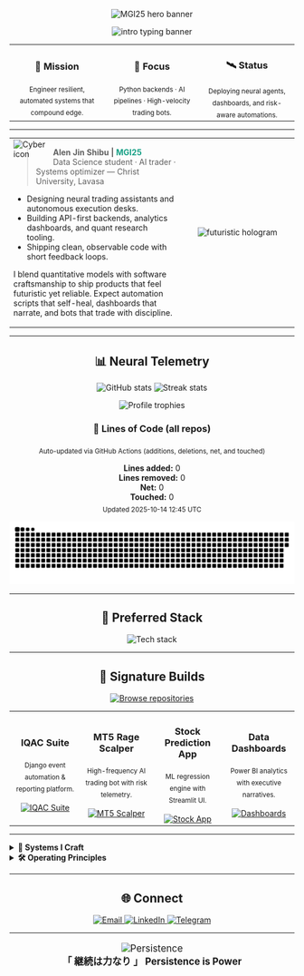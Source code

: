<!-- README.md for github.com/mgi25 -->

<!-- ═══════════════════════════════════════ HERO ═══════════════════════════════════════ -->
<p align="center">
  <img src="https://capsule-render.vercel.app/api?type=rect&color=0:020024,100:16A085&height=170&section=header&text=MGI25%20%C2%B7%20Cybernetic%20Architect&fontSize=48&fontAlignY=60&fontColor=E5FF70&desc=Automation%20%7C%20AI%20Trading%20%7C%20Neural%20Backends&descAlignY=80&animation=fadeIn" alt="MGI25 hero banner" />
</p>

<div align="center">
  <img src="https://readme-typing-svg.demolab.com?font=IBM+Plex+Mono&pause=1200&color=16A085&center=true&vCenter=true&width=650&lines=%F0%9F%9A%80+Booting+Cyber+Profile...;%E2%9C%A8+Designing+Futuristic+Data+Realities;%F0%9F%A7%AA+AI+%2B+Automation+%2B+Quant+Trading" alt="intro typing banner" />
</div>

<!-- ═══════════════════════════════════════ SIGNAL BOARD ═══════════════════════════════════════ -->
<div align="center">
  <table>
    <tr>
      <td width="33%" align="center">
        <h3>🧭 Mission</h3>
        <sub>Engineer resilient, automated systems that compound edge.</sub>
      </td>
      <td width="33%" align="center">
        <h3>🧠 Focus</h3>
        <sub>Python backends · AI pipelines · High-velocity trading bots.</sub>
      </td>
      <td width="33%" align="center">
        <h3>🛰️ Status</h3>
        <sub>Deploying neural agents, dashboards, and risk-aware automations.</sub>
      </td>
    </tr>
  </table>
</div>

---

<!-- ═══════════════════════════════════════ ABOUT ═══════════════════════════════════════ -->
<table align="center">
  <tr>
    <td width="60%">
      <img src="https://img.icons8.com/external-flaticons-lineal-color-flat-icons/64/external-cyber-security-technology-ecommerce-flaticons-lineal-color-flat-icons.png" align="left" width="70" alt="Cyber icon" />
      <blockquote>
        <b>Alen Jin Shibu | <span style="color:#16A085">MGI25</span></b><br/>
        Data Science student · AI trader · Systems optimizer — Christ University, Lavasa
      </blockquote>
      <ul>
        <li>Designing neural trading assistants and autonomous execution desks.</li>
        <li>Building API-first backends, analytics dashboards, and quant research tooling.</li>
        <li>Shipping clean, observable code with short feedback loops.</li>
      </ul>
      <p>
        I blend quantitative models with software craftsmanship to ship products that feel futuristic yet reliable. Expect automation scripts that self-heal, dashboards that narrate, and bots that trade with discipline.
      </p>
    </td>
    <td width="40%" align="center">
      <img src="https://media.giphy.com/media/ibolLe3mOqHE3PQTtk/giphy.gif" width="230" alt="futuristic hologram"/>
    </td>
  </tr>
</table>

---

<!-- ═══════════════════════════════════════ TELEMETRY ═══════════════════════════════════════ -->
<h2 align="center">📊 Neural Telemetry</h2>
<p align="center">
  <img src="https://github-readme-stats.vercel.app/api?username=mgi25&show_icons=true&theme=radical&hide_border=true" width="45%" alt="GitHub stats"/>
  <img src="https://github-readme-streak-stats.herokuapp.com?user=mgi25&theme=tokyonight&hide_border=true" width="45%" alt="Streak stats"/>
</p>
<p align="center">
  <img src="https://github-profile-trophy.vercel.app/?username=mgi25&theme=matrix&column=6&no-frame=true" alt="Profile trophies"/>
</p>

<!-- 🔴 LOC SECTION UPDATED BY WORKFLOW -->
<h3 align="center">🧮 Lines of Code (all repos)</h3>
<p align="center">
  <sub>Auto-updated via GitHub Actions (additions, deletions, net, and touched)</sub>
</p>
<div align="center">
<!-- LOC:START -->
<div align="center">
<b>Lines added:</b> 0  <br/>
<b>Lines removed:</b> 0  <br/>
<b>Net:</b> 0  <br/>
<b>Touched:</b> 0  <br/>
<sub>Updated 2025-10-14 12:45 UTC</sub></div>
<!-- LOC:END -->
</div>

<p align="center">
  <img src="https://raw.githubusercontent.com/mgi25/mgi25/main/output/github-contribution-grid-snake.svg" alt="Contribution snake" />
</p>

---

<!-- ═══════════════════════════════════════ TECH ═══════════════════════════════════════ -->
<h2 align="center">💾 Preferred Stack</h2>
<p align="center">
  <img src="https://skillicons.dev/icons?i=py,flask,django,fastapi,streamlit,postgres,mysql,sqlite,redis,linux,docker,git,github,js,react,html,css,pandas,numpy,matplotlib,plotly,tailwind&theme=dark" alt="Tech stack" />
</p>

---

<!-- ═══════════════════════════════════════ PROJECTS ═══════════════════════════════════════ -->
<h2 align="center">🚀 Signature Builds</h2>
<p align="center">
  <a href="https://github.com/mgi25?tab=repositories" target="_blank">
    <img src="https://img.shields.io/badge/Explore%20Repositories-16A085?style=for-the-badge&logo=github&logoColor=white" alt="Browse repositories"/>
  </a>
</p>

<div align="center">
  <table>
    <tr>
      <td align="center" width="25%">
        <h3>IQAC Suite</h3>
        <sub>Django event automation & reporting platform.</sub><br/><br/>
        <a href="https://github.com/mgi25/IQAC-Suite">
          <img src="https://img.shields.io/badge/Open-232526?style=for-the-badge&logo=github" alt="IQAC Suite"/>
        </a>
      </td>
      <td align="center" width="25%">
        <h3>MT5 Rage Scalper</h3>
        <sub>High-frequency AI trading bot with risk telemetry.</sub><br/><br/>
        <a href="https://github.com/mgi25?tab=repositories&q=scalper">
          <img src="https://img.shields.io/badge/Open-232526?style=for-the-badge&logo=github" alt="MT5 Scalper"/>
        </a>
      </td>
      <td align="center" width="25%">
        <h3>Stock Prediction App</h3>
        <sub>ML regression engine with Streamlit UI.</sub><br/><br/>
        <a href="https://github.com/mgi25?tab=repositories&q=stock">
          <img src="https://img.shields.io/badge/Open-232526?style=for-the-badge&logo=github" alt="Stock App"/>
        </a>
      </td>
      <td align="center" width="25%">
        <h3>Data Dashboards</h3>
        <sub>Power BI analytics with executive narratives.</sub><br/><br/>
        <a href="https://github.com/mgi25?tab=repositories&q=dashboard">
          <img src="https://img.shields.io/badge/Open-232526?style=for-the-badge&logo=github" alt="Dashboards"/>
        </a>
      </td>
    </tr>
  </table>
</div>

---

<!-- ═══════════════════════════════════════ OPERATING SYSTEM ═══════════════════════════════════════ -->
<details>
  <summary><b>🧠 Systems I Craft</b></summary>
  <ul>
    <li>Python microservices (Flask / FastAPI / Django) tuned for high throughput.</li>
    <li>Quant execution bots with telemetry, guardrails, and resilient scheduling.</li>
    <li>Streamlit control centers and Power BI story-driven dashboards.</li>
    <li>CI/CD pipelines with automated testing, linting, and observability hooks.</li>
  </ul>
</details>

<details>
  <summary><b>🛠️ Operating Principles</b></summary>
  <ul>
    <li>Modular architecture, typed interfaces, and obsessive logging.</li>
    <li>Deterministic environments with disciplined dependency management.</li>
    <li>Monitoring that translates telemetry into decisions — not vanity metrics.</li>
  </ul>
</details>

---

<!-- ═══════════════════════════════════════ CONNECT ═══════════════════════════════════════ -->
<h2 align="center">🌐 Connect</h2>
<p align="center">
  <a href="mailto:alenjinmgi@gmail.com">
    <img src="https://img.shields.io/badge/Email-D14836?style=for-the-badge&logo=gmail&logoColor=white" alt="Email"/>
  </a>
  <a href="https://www.linkedin.com/in/alenjin">
    <img src="https://img.shields.io/badge/LinkedIn-16A085?style=for-the-badge&logo=linkedin" alt="LinkedIn"/>
  </a>
  <a href="https://t.me/alenjinmgi">
    <img src="https://img.shields.io/badge/Telegram-232526?style=for-the-badge&logo=telegram" alt="Telegram"/>
  </a>
</p>

---

<p align="center" style="font-size: 1.2em;">
  <img src="https://media.giphy.com/media/3oKIPwoeGErMmaI43C/giphy.gif" width="80" alt="Persistence"/><br/>
  <b>「 継続は力なり 」  Persistence is Power</b>
</p>
